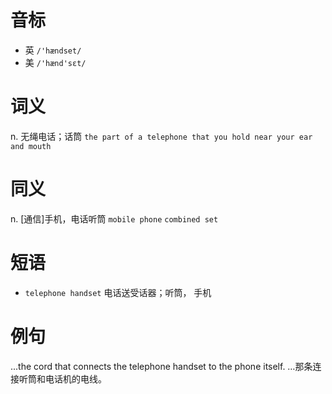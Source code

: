# 音标

- 英 `/'hændset/`
- 美 `/'hænd'sɛt/`

# 词义

n. 无绳电话；话筒
`the part of a telephone that you hold near your ear and mouth`

# 同义

n. [通信]手机，电话听筒
`mobile phone` `combined set`

# 短语

- `telephone handset` 电话送受话器；听筒， 手机

# 例句

...the cord that connects the telephone handset to the phone itself.
…那条连接听筒和电话机的电线。


